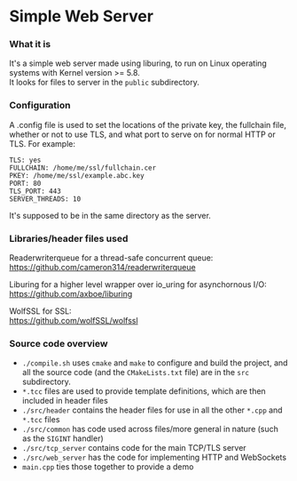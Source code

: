 # Simple Web Server
### What it is
It's a simple web server made using liburing, to run on Linux operating systems with Kernel version >= 5.8.<br>
It looks for files to server in the `public` subdirectory.

### Configuration
A .config file is used to set the locations of the private key, the fullchain file, whether or not to use TLS, and what port to serve on for normal HTTP or TLS.
For example:
```
TLS: yes
FULLCHAIN: /home/me/ssl/fullchain.cer
PKEY: /home/me/ssl/example.abc.key
PORT: 80
TLS_PORT: 443
SERVER_THREADS: 10
```
It's supposed to be in the same directory as the server.

### Libraries/header files used
Readerwriterqueue for a thread-safe concurrent queue:<br>
https://github.com/cameron314/readerwriterqueue

Liburing for a higher level wrapper over io_uring for asynchornous I/O:<br>
https://github.com/axboe/liburing

WolfSSL for SSL:<br>
https://github.com/wolfSSL/wolfssl

### Source code overview
- `./compile.sh` uses `cmake` and `make` to configure and build the project, and all the source code (and the `CMakeLists.txt` file) are in the `src` subdirectory.
- `*.tcc` files are used to provide template definitions, which are then included in header files
- `./src/header` contains the header files for use in all the other `*.cpp` and `*.tcc` files
- `./src/common` has code used across files/more general in nature (such as the `SIGINT` handler)
- `./src/tcp_server` contains code for the main TCP/TLS server
- `./src/web_server` has the code for implementing HTTP and WebSockets
- `main.cpp` ties those together to provide a demo